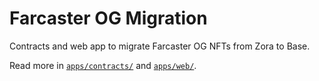 # Farcaster OG Migration

Contracts and web app to migrate Farcaster OG NFTs from Zora to Base.

Read more in [`apps/contracts/`](./apps/contracts/README.md) and [`apps/web/`](./apps/web/README.md).